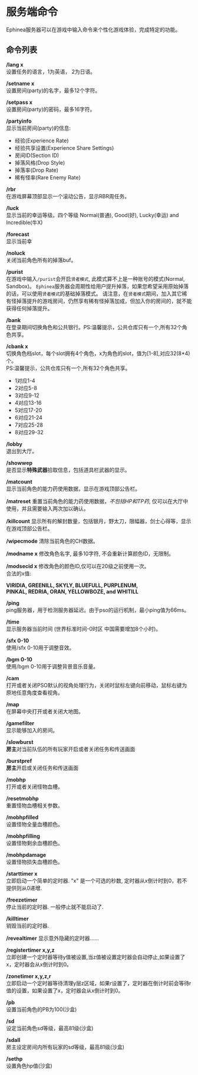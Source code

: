 # 服务端命令

Ephinea服务器可以在游戏中输入命令来个性化游戏体验，完成特定的功能。

## 命令列表 ##

**/lang x**  
设置任务的语言，1为英语， 2为日语。

**/setname x**  
设置房间(party)的名字，最多12个字符。

**/setpass x**  
设置房间(party)的密码，最多16字符。

**/partyinfo**  
显示当前房间(party)的信息:

* 经验(Experience Rate)
* 经验共享设置(Experience Share Settings)
* 房间ID(Section ID)
* 掉落风格(Drop Style)
* 掉落率(Drop Rate)
* 稀有怪率(Rare Enemy Rate)

**/rbr**  
在游戏屏幕顶部显示一个滚动公告，显示RBR周任务。

**/luck**  
显示当前的幸运等级。四个等级 Normal(普通), Good(好), Lucky(幸运) and Incredible(牛X)

**/forecast**  
显示当前幸

**/noluck**  
关闭当前角色所有的掉落buf。

**/purist**  
在游戏中输入`/purist`会开启`贤者模式`, 此模式算不上是一种账号的模式(Normal, Sandbox)。
`Ephinea`服务器会周期性给用户提升掉落，如果您希望采用原始掉落的话，可以使用`贤者模式`的基础掉落模式。
请注意，在`贤者模式`期间，加入其它稀有怪掉落提升的游戏房间，仍然享有稀有怪掉落加成，但加入你的房间的，就不能获得任何掉落提升。

**/bank**  
在登录期间切换角色和公共银行。PS:温馨提示，公共仓库只有一个,所有32个角色共享。

**/cbank x**  
切换角色档slot，每个slot拥有4个角色，x为角色的slot，值为[1-8],对应32(8*4)个。  
PS:温馨提示，公共仓库只有一个,所有32个角色共享。    
* 1对应1-4
* 2对应5-8
* 3对应9-12
* 4对应13-16
* 5对应17-20
* 6对应21-24
* 7对应25-28
* 8对应29-32

**/lobby**  
退出到大厅。

**/showwep**  
是否显示<b>特殊武器</b>拾取信息，包括道具栏武器的显示。

**/matcount**  
显示当前角色的能力药使用数据，显示在游戏顶部公告栏。

**/matreset**
重置当前角色的能力药使用数据，*不包括HP和TP药*,
仅可以在大厅中使用，并且需要输入两次加以确认。

**/killcount**
显示所有的解封数量，包括银月，野太刀，限幅器，剑士心得等，显示在游戏顶部公告栏。

**/wipecmode**
清除当前角色的CH数据。

**/modname x**
修改角色名字, 最多10字符, 不会重新计算颜色ID，无限制。

**/modsecid x**
修改角色的颜色ID,仅可以在20级之前使用一次。  
合法的x值:

**VIRIDIA, GREENILL, SKYLY, BLUEFULL, PURPLENUM,  
PINKAL, REDRIA, ORAN, YELLOWBOZE, and WHITILL**

**/ping**  
ping服务器，用于检测服务器延迟。由于pso的运行机制，最小ping值为66ms。

**/time**  
显示服务器当前时间 (世界标准时间-0时区 中国需要增加8个小时)。

**/sfx 0-10**  
使用/sfx 0-10用于调整音效。

**/bgm 0-10**  
使用/bgm 0-10用于调整背景音乐音量。

**/cam**  
打开或者关闭PSO默认的视角处理行为，关闭时鼠标左键向前移动，鼠标右键为原地任意角度查看视角。

**/map**  
在屏幕中央打开或者关闭大地图。

**/gamefilter**  
显示能够加入的房间。

**/slowburst**  
**房主**对当前队伍的所有玩家开启或者关闭任务和传送画面

**/burstpref**  
**房主**开启或关闭任务和传送画面

**/mobhp**  
打开或者关闭怪物血槽。

**/resetmobhp**  
重置怪物血槽相关参数。

**/mobhpfilled**  
设置怪物全量血槽颜色。

**/mobhpfilling**  
设置怪物剩余血槽颜色。

**/mobhpdamage**  
设置怪物损失血槽颜色。

**/starttimer x**   
立即启动一个简单的定时器. "x" 是一个可选的秒数, 定时器从x倒计时到0，若不提供则从0递增.

**/freezetimer**  
停止当前的定时器. 一般停止就不能启动了.

**/killtimer**  
销毁当前的定时器.

**/revealtimer**
显示意外隐藏的定时器......

**/registertimer x,y,z**  
立即创建一个定时器等待y值被设置,当z值被设置定时器会自动停止,如果设置了x，定时器会从x倒计时到0。

**/zonetimer x,y,z,r**    
立即启动一个定时器等待清理y层z区域，如果r设置了，定时器在倒计时前会等待r值的设置，如果设置了x，定时器会从x倒计时到0。

**/pb**  
设置当前角色的PB为100(沙盒)

**/sd**  
设定当前角色sd等级，最高81级(沙盒)

**/sdall**  
房主设定房间内所有玩家的sd等级，最高81级(沙盒)

**/sethp**  
设置角色hp值(沙盒)